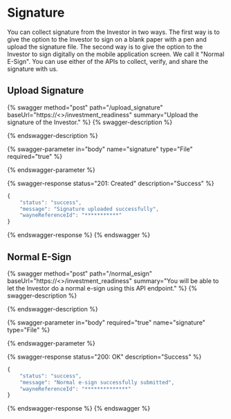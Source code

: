 # Signature

You can collect signature from the Investor in two ways. The first way is to give the option to the Investor to sign on a blank paper with a pen and upload the signature file. The second way is to give the option to the Investor to sign digitally on the mobile application screen. We call it "Normal E-Sign". You can use either of the APIs to collect, verify, and share the signature with us.

## Upload Signature

{% swagger method="post" path="/upload_signature" baseUrl="https://<<BASE URL>>/investment_readiness" summary="Upload the signature of the Investor." %}
{% swagger-description %}

{% endswagger-description %}

{% swagger-parameter in="body" name="signature" type="File" required="true" %}

{% endswagger-parameter %}

{% swagger-response status="201: Created" description="Success" %}
```javascript
{
    "status": "success",
    "message": "Signature uploaded successfully",
    "wayneReferenceId": "***********"
}
```
{% endswagger-response %}
{% endswagger %}

## Normal E-Sign

{% swagger method="post" path="/normal_esign" baseUrl="https://<<BASE URL>>/investment_readiness" summary="You will be able to let the Investor do a normal e-sign using this API endpoint." %}
{% swagger-description %}

{% endswagger-description %}

{% swagger-parameter in="body" required="true" name="signature" type="File" %}

{% endswagger-parameter %}

{% swagger-response status="200: OK" description="Success" %}
```javascript
{
    "status": "success",
    "message": "Normal e-sign successfully submitted",
    "wayneReferenceId": "**************"
}
```
{% endswagger-response %}
{% endswagger %}
